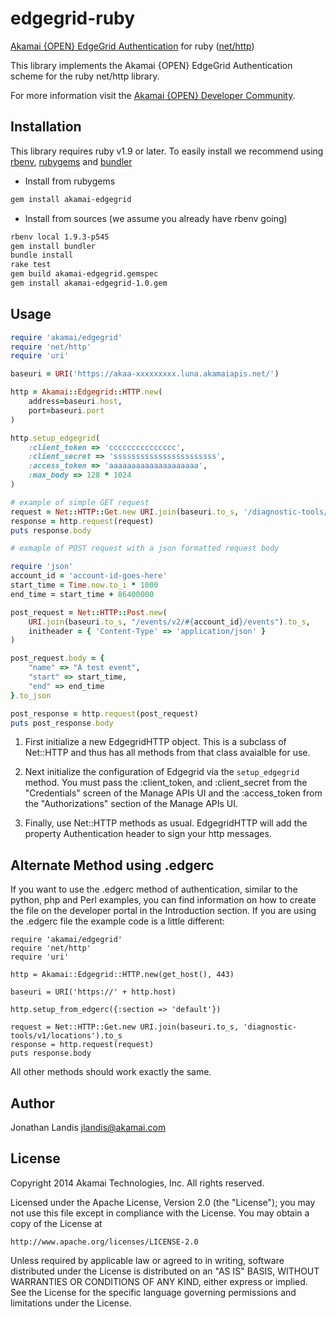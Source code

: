 edgegrid-ruby
=============
[Akamai {OPEN} EdgeGrid Authentication] for ruby ([net/http])

[Akamai {OPEN} EdgeGrid Authentication]: https://developer.akamai.com/introduction/Client_Auth.html
[net/http]: http://www.ruby-doc.org/stdlib-1.9.3/libdoc/net/http/rdoc/Net/HTTP.html

This library implements the Akamai {OPEN} EdgeGrid Authentication scheme for
the ruby net/http library.

For more information visit the [Akamai {OPEN} Developer Community](https://developer.akamai.com).

Installation
------------

This library requires ruby v1.9 or later.  To easily install we
recommend using [rbenv](https://github.com/sstephenson/rbenv), [rubygems](http://rubygems.org/) and [bundler](http://bundler.io/)

* Install from rubygems

```bash
gem install akamai-edgegrid
```

* Install from sources (we assume you already have rbenv going)

```bash
rbenv local 1.9.3-p545
gem install bundler
bundle install
rake test
gem build akamai-edgegrid.gemspec
gem install akamai-edgegrid-1.0.gem
```

Usage
-----

```ruby
require 'akamai/edgegrid'
require 'net/http'
require 'uri'

baseuri = URI('https://akaa-xxxxxxxxx.luna.akamaiapis.net/')

http = Akamai::Edgegrid::HTTP.new(
    address=baseuri.host,
    port=baseuri.port
)

http.setup_edgegrid(
    :client_token => 'ccccccccccccccc',
    :client_secret => 'sssssssssssssssssssssss',
    :access_token => 'aaaaaaaaaaaaaaaaaaaa',
    :max_body => 128 * 1024
)

# example of simple GET request
request = Net::HTTP::Get.new URI.join(baseuri.to_s, '/diagnostic-tools/v1/locations').to_s
response = http.request(request)
puts response.body

# exmaple of POST request with a json formatted request body

require 'json'
account_id = 'account-id-goes-here'
start_time = Time.now.to_i * 1000
end_time = start_time + 86400000

post_request = Net::HTTP::Post.new(
    URI.join(baseuri.to_s, "/events/v2/#{account_id}/events").to_s,
    initheader = { 'Content-Type' => 'application/json' }
)

post_request.body = {
    "name" => "A test event",
    "start" => start_time,
    "end" => end_time
}.to_json

post_response = http.request(post_request)
puts post_response.body
```

1. First initialize a new EdgegridHTTP object.  This is a subclass of
   Net::HTTP and thus has all methods from that class avaialble for use.

2. Next initialize the configuration of Edgegrid via the `setup_edgegrid`
   method.  You must pass the :client_token, and :client_secret from the
   "Credentials" screen of the Manage APIs UI and the :access_token
   from the "Authorizations" section of the Manage APIs UI.

3. Finally, use Net::HTTP methods as usual.  EdgegridHTTP will add 
   the property Authentication header to sign your http messages.

Alternate Method using .edgerc
------

If you want to use the .edgerc method of authentication, similar to the
python, php and Perl examples, you can find information on how to create
the file on the developer portal in the Introduction section.  If you 
are using the .edgerc file the example code is a little different:

```
require 'akamai/edgegrid'
require 'net/http'
require 'uri'

http = Akamai::Edgegrid::HTTP.new(get_host(), 443)

baseuri = URI('https://' + http.host)

http.setup_from_edgerc({:section => 'default'})

request = Net::HTTP::Get.new URI.join(baseuri.to_s, 'diagnostic-tools/v1/locations').to_s
response = http.request(request)
puts response.body

```

All other methods should work exactly the same.

Author
------

Jonathan Landis <jlandis@akamai.com>

License
-------

Copyright 2014 Akamai Technologies, Inc.  All rights reserved.

Licensed under the Apache License, Version 2.0 (the "License");
you may not use this file except in compliance with the License.
You may obtain a copy of the License at

    http://www.apache.org/licenses/LICENSE-2.0

Unless required by applicable law or agreed to in writing, software
distributed under the License is distributed on an "AS IS" BASIS,
WITHOUT WARRANTIES OR CONDITIONS OF ANY KIND, either express or implied.
See the License for the specific language governing permissions and
limitations under the License.
